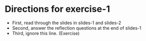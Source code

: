 # Directions for exercise-1

* First, read through the slides in slides-1 and slides-2
* Second, answer the reflection questions at the end of slides-1
* Third, ignore this line.  (Exercise)

